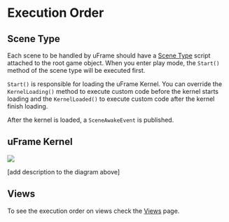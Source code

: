 # Execution Order

## Scene Type

Each scene to be handled by uFrame should have a [Scene Type](pages/scene-types.md) script attached to the root game object. When you enter play mode, the `Start()` method of the scene type will be executed first.

`Start()` is responsible for loading the uFrame Kernel. You can override the `KernelLoading()` method to execute custom code before the kernel starts loading and the `KernelLoaded()` to execute custom code after the kernel finish loading.

After the kernel is loaded, a `SceneAwakeEvent` is published.

## uFrame Kernel

![](http://i.imgur.com/L5CC8q8.png)

[add description to the diagram above]

## Views

To see the execution order on views check the [Views](pages/views.md) page.
